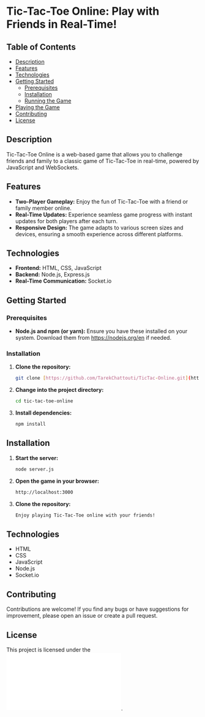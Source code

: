 # Tic-Tac-Toe Online: Play with Friends in Real-Time!

## Table of Contents

- [Description](#description)
- [Features](#features)
- [Technologies](#technologies)
- [Getting Started](#getting-started)
    - [Prerequisites](#prerequisites)
    - [Installation](#installation)
    - [Running the Game](#running-the-game)
- [Playing the Game](#playing-the-game)
- [Contributing](#contributing)
- [License](#license)

## Description

Tic-Tac-Toe Online is a web-based game that allows you to challenge friends and family to a classic game of Tic-Tac-Toe in real-time, powered by JavaScript and WebSockets.

## Features

- **Two-Player Gameplay:** Enjoy the fun of Tic-Tac-Toe with a friend or family member online.
- **Real-Time Updates:** Experience seamless game progress with instant updates for both players after each turn.
- **Responsive Design:** The game adapts to various screen sizes and devices, ensuring a smooth experience across different platforms.

## Technologies

- **Frontend:** HTML, CSS, JavaScript
- **Backend:** Node.js, Express.js
- **Real-Time Communication:** Socket.io

## Getting Started

### Prerequisites

- **Node.js and npm (or yarn):** Ensure you have these installed on your system. Download them from https://nodejs.org/en if needed.

### Installation

1. **Clone the repository:**

   ```bash
   git clone [https://github.com/TarekChattouti/TicTac-Online.git](https://github.com/TarekChattouti/TicTac-Online.git)
2. **Change into the project directory:**

   ```bash
   cd tic-tac-toe-online
3. **Install dependencies:**

   ```bash
   npm install
## Installation
1. **Start the server:**

   ```bash
   node server.js
2. **Open the game in your browser:**

   ```bash
   http://localhost:3000
3. **Clone the repository:**

   ```bash
   Enjoy playing Tic-Tac-Toe online with your friends!

## Technologies

- HTML
- CSS
- JavaScript
- Node.js
- Socket.io

## Contributing

Contributions are welcome! If you find any bugs or have suggestions for improvement, please open an issue or create a pull request.

## License

This project is licensed under the ![MIT License](LICENSE.md).

